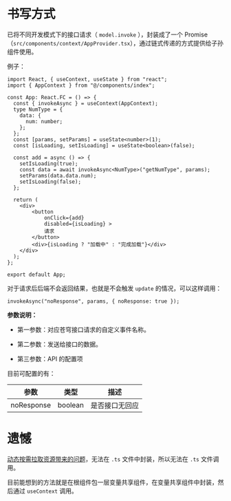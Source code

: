 # 书写方式

已将不同开发模式下的接口请求（ `model.invoke` ），封装成了一个 Promise （`src/components/context/AppProvider.tsx`），通过链式传递的方式提供给子孙组件使用。

例子：

```tsx
import React, { useContext, useState } from "react";
import { AppContext } from "@/components/index";

const App: React.FC = () => {
  const { invokeAsync } = useContext(AppContext);
  type NumType = {
    data: {
      num: number;
    };
  };
  const [params, setParams] = useState<number>(1);
  const [isLoading, setIsLoading] = useState<boolean>(false);

  const add = async () => {
    setIsLoading(true);
    const data = await invokeAsync<NumType>("getNumType", params);
    setParams(data.data.num);
    setIsLoading(false);
  };

  return (
    <div>
        <button
            onClick={add}
            disabled={isLoading} >
            请求
        </button>
        <div>{isLoading ? "加载中" : "完成加载"}</div>
    </div>
  );
};

export default App;
```

对于请求后后端不会返回结果，也就是不会触发 `update` 的情况，可以这样调用：

```tsx
invokeAsync("noResponse", params, { noResponse: true });
```


**参数说明：**

- 第一参数：对应苍穹接口请求的自定义事件名称。
  
- 第二参数：发送给接口的数据。

- 第三参数：API 的配置项

目前可配置的有：

| 参数   | 类型   | 描述             |
| ------ | ------ | ---------------- |
| noResponse  | boolean | 是否接口无回应       |

# 遗憾

[动态按需拉取资源带来的问题](/static/introduce)，无法在 `.ts` 文件中封装，所以无法在 `.ts` 文件调用。

目前能想到的方法就是在根组件包一层变量共享组件，在变量共享组件中封装，然后通过 `useContext` 调用。